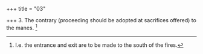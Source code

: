 +++
title = "03"

+++
3. The contrary (proceeding should be adopted at sacrifices offered) to the manes. [^2] 


[^2]:  I.e. the entrance and exit are to be made to the south of the fires.

